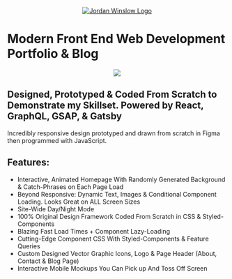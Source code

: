 <p align="center">
  <a href="https://jordanwinslow.dev">
    <img alt="Jordan Winslow Logo" src="https://gdurl.com/q7oI" />
  </a>
</p>

# Modern Front End Web Development Portfolio & Blog

<div align="center">
  
![](https://media.giphy.com/media/LmsBGGkd3zo7i3JnpT/giphy.gif)

</div>

## Designed, Prototyped & Coded From Scratch to Demonstrate my Skillset. Powered by React, GraphQL, GSAP, & Gatsby

Incredibly responsive design prototyped and drawn from scratch in Figma then programmed with JavaScript.

## Features:

<ul>
<li>Interactive, Animated Homepage With Randomly Generated Background & Catch-Phrases on Each Page Load</li>
<li>Beyond Responsive: Dynamic Text, Images & Conditional Component Loading. Looks Great on ALL Screen Sizes</li>
<li>Site-Wide Day/Night Mode</li>
<li>100% Original Design Framework Coded From Scratch in CSS & Styled-Components</li>
<li>Blazing Fast Load Times + Component Lazy-Loading</li>
<li>Cutting-Edge Component CSS With Styled-Components & Feature Queries</li>
<li>Custom Designed Vector Graphic Icons, Logo & Page Header (About, Contact & Blog Page)</li>
<li>Interactive Mobile Mockups You Can Pick up And Toss Off Screen</li>
</ul>
